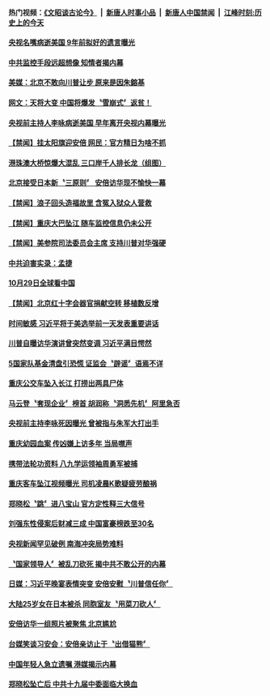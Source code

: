 #### 热门视频：[《文昭谈古论今》](https://github.com/gfw-breaker/wenzhao/blob/master/README.md?t=10300333) &nbsp;|&nbsp; [新唐人时事小品](https://github.com/gfw-breaker/ntdtv-comedy/blob/master/README.md?t=10300333) &nbsp;|&nbsp; [新唐人中国禁闻](https://github.com/gfw-breaker/ntdtv-news/blob/master/README.md?t=10300333) &nbsp;|&nbsp; [江峰时刻:历史上的今天](https://github.com/gfw-breaker/today-in-history/blob/master/README.md?t=10300333) 



#### [央视名嘴病逝美国  9年前拟好的遗言曝光](../pages/news204/a1397272.md?t=10300333) 

#### [中共监控手段远超想像 知情者揭内幕](../pages/news204/a1397265.md?t=10300333) 

#### [美媒：北京不敢向川普让步 原来是因朱鎔基](../pages/news204/a1397086.md?t=10300333) 

#### [网文：天将大变 中国将爆发〝雪崩式〞返贫！](../pages/news204/a1396980.md?t=10300333) 

#### [央视前主持人李咏病逝美国 早年离开央视内幕曝光](../pages/news204/a1397153.md?t=10300333) 

#### [【禁闻】挂太阳旗迎安倍 网民：官方精日为啥不抓](../pages/news204/a1397263.md?t=10300333) 

#### [港珠澳大桥惊爆大混乱 三口岸千人排长龙（组图）](../pages/news204/a1397155.md?t=10300333) 

#### [北京接受日本新〝三原则〞 安倍访华现不愉快一幕](../pages/news204/a1397126.md?t=10300333) 

#### [【禁闻】浪子回头造福故里 含冤入狱众人营救](../pages/news204/a1397237.md?t=10300333) 

#### [【禁闻】重庆大巴坠江 随车监控信息仍未公开](../pages/news204/a1397242.md?t=10300333) 

#### [【禁闻】美参院司法委员会主席 支持川普对华强硬](../pages/news204/a1397236.md?t=10300333) 

#### [中共迫害实录：孟捷](../pages/news204/a1397232.md?t=10300333) 

#### [10月29日全球看中国](../pages/news204/a1397229.md?t=10300333) 

#### [【禁闻】北京红十字会器官捐献空转 移植数反增](../pages/news204/a1397228.md?t=10300333) 

#### [时间敏感 习近平将于美选举前一天发表重要讲话](../pages/news204/a1397223.md?t=10300333) 

#### [川普自曝访华演讲曾突然变调 习近平满目愕然](../pages/news204/a1397219.md?t=10300333) 

#### [5国家队基金清盘引恐慌 证监会〝辟谣〞语焉不详](../pages/news204/a1397215.md?t=10300333) 

#### [重庆公交车坠入长江 打捞出两具尸体](../pages/news204/a1397209.md?t=10300333) 

#### [马云登〝套现企业〞榜首 胡润称〝洞悉先机〞阿里急否](../pages/news204/a1397206.md?t=10300333) 

#### [央视前主持李咏死因曝光  曾被指与朱军大打出手](../pages/news204/a1397162.md?t=10300333) 

#### [重庆幼园血案 传凶嫌上访多年 当局噤声](../pages/news204/a1397189.md?t=10300333) 

#### [携带法轮功资料 八九学运领袖周勇军被捕](../pages/news204/a1397187.md?t=10300333) 

#### [重庆客车坠江视频曝光 司机凌晨K歌疑疲劳酿祸](../pages/news204/a1397171.md?t=10300333) 

#### [郑晓松〝跳〞进八宝山 官方定性释三大信号](../pages/news204/a1397180.md?t=10300333) 

#### [刘强东性侵案后财减三成 中国富豪榜跌至30名](../pages/news204/a1397185.md?t=10300333) 

#### [央视新闻罕见破例 南海冲突局势难料](../pages/news204/a1397166.md?t=10300333) 

#### [〝国家领导人〞被乱刀砍死  揭中共不敢公开的内幕](../pages/news204/a1397168.md?t=10300333) 

#### [日媒：习近平晚宴表情突变 安倍安慰〝川普信任你〞](../pages/news204/a1396778.md?t=10300333) 

#### [大陆25岁女在日本被杀 同胞室友〝用菜刀砍人〞](../pages/news204/a1397159.md?t=10300333) 

#### [安倍访华一组照片被聚焦 北京尴尬](../pages/news204/a1397005.md?t=10300333) 

#### [台媒笑谈习安会：安倍亲访止于〝出借猫熊〞](../pages/news204/a1397151.md?t=10300333) 

#### [中国年轻人急立遗嘱 港媒揭示内幕](../pages/news204/a1397075.md?t=10300333) 

#### [郑晓松坠亡后 中共十九届中委面临大换血](../pages/news204/a1397148.md?t=10300333) 

